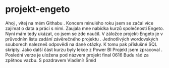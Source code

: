 # projekt-engeto
Ahoj ,
vítej na mém Githabu .
Koncem minulého roku jsem se začal více zajímat o data a práci s nimi.
Zaujala mne nabídka kurzů společnosti Engeto.
Nyní mám tedy ukázat, co jsem se zde naučil.
V záložce projekt-Engeto je v průvodním listu zadání závěrečného projektu .
Jednotlivých wordovských souborech nalezneš odpovědi na dané otázky.
K tomu pak příslušné SQL skripty.
Jako další část kurzu byly lekce z Power BI
Projekt jsem zpracoval .
Poslední verze je uložena pod názvem projekt final 0616
Budu rád za zpětnou vazbu.
S pozdravem Vladimír Šmíd
